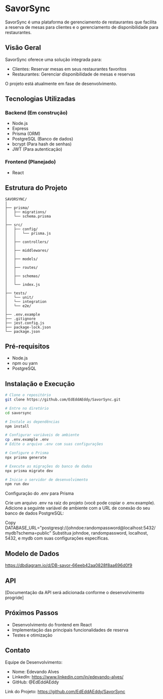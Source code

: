 # SavorSync

SavorSync é uma plataforma de gerenciamento de restaurantes que facilita a reserva de mesas para clientes e o gerenciamento de disponibilidade para restaurantes.

## Visão Geral

SavorSync oferece uma solução integrada para:
- Clientes: Reservar mesas em seus restaurantes favoritos
- Restaurantes: Gerenciar disponibilidade de mesas e reservas

O projeto está atualmente em fase de desenvolvimento.

## Tecnologias Utilizadas

### Backend (Em construção)
- Node.js
- Express
- Prisma (ORM)
- PostgreSQL (Banco de dados)
- bcrypt (Para hash de senhas)
- JWT (Para autenticação)

### Frontend (Planejado)
- React

## Estrutura do Projeto

```
SAVORSYNC/
│
├── prisma/
│   ├── migrations/
│   └── schema.prisma
│
├── src/
│   ├── config/
│   │   └── prisma.js
│   │
│   ├── controllers/
│   │
│   ├── middlewares/
│   │
│   ├── models/
│   │
│   ├── routes/
│   │
│   ├── schemas/
│   │
│   └── index.js
│
├── tests/
│   └── unit/
│   └── integration
│   └── e2e/
│
├── .env.example
├── .gitignore
├── jest.config.js
├── package-lock.json
└── package.json
```

## Pré-requisitos

- Node.js
- npm ou yarn
- PostgreSQL

## Instalação e Execução

```bash
# Clone o repositório
git clone https://github.com/EdEddAEddy/SavorSync.git

# Entre no diretório
cd savorsync

# Instale as dependências
npm install

# Configurar variáveis de ambiente
cp .env.example .env
# Edite o arquivo .env com suas configurações

# Configure o Prisma
npx prisma generate

# Execute as migrações do banco de dados
npx prisma migrate dev

# Inicie o servidor de desenvolvimento
npm run dev
```

Configuração do .env para Prisma

Crie um arquivo .env na raiz do projeto (você pode copiar o .env.example).
Adicione a seguinte variável de ambiente com a URL de conexão do seu banco de dados PostgreSQL:

Copy DATABASE_URL="postgresql://johndoe:randompassword@localhost:5432/mydb?schema=public"
Substitua johndoe, randompassword, localhost, 5432, e mydb com suas configurações específicas.

## Modelo de Dados

https://dbdiagram.io/d/DB-savor-66eeb42aa0828f8aa696d0f9

## API

[Documentação da API será adicionada conforme o desenvolvimento progride]

## Próximos Passos

- Desenvolvimento do frontend em React
- Implementação das principais funcionalidades de reserva
- Testes e otimização

## Contato

Equipe de Desenvolvimento:

- Nome: Edevando Alves
- LinkedIn: https://www.linkedin.com/in/edevando-alves/
- GitHub: @EdEddAEddy

Link do Projeto: https://github.com/EdEddAEddy/SavorSync
